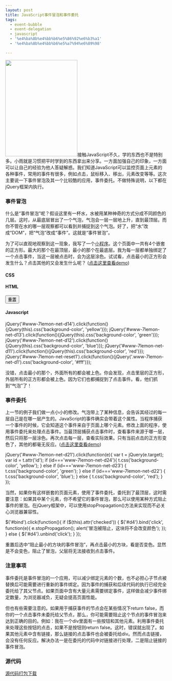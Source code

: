 ```yaml
---
layout: post
title: JavaScript事件冒泡和事件委托
tags:
  - event-bubble
  - event-delegation
  - javascript
  - '%e4%ba%8b%e4%bb%b6%e5%86%92%e6%b3%a1'
  - '%e4%ba%8b%e4%bb%b6%e5%a7%94%e6%89%98'

---
```


<a href="http://www.pureweber.com/wp-content/uploads/2011/09/bubbles.jpg"><img src="http://www.pureweber.com/wp-content/uploads/2011/09/bubbles-225x300.jpg" alt="" title="bubbles" width="225" height="300" class="alignright size-medium wp-image-1172" /></a>接触JavaScript不久，学的东西也不是特别多。小雨就是习惯把平时学到的东西拿出来分享。一方面加强自己的印象，一方面可以让自己的经验为他人答疑解惑。我们知道JavaScript可以监控页面上元素的各种事件，常用的事件有很多，例如点击，鼠标移入、移出，元素改变等等。这次主要说一下事件冒泡及其一个比较酷的应用，事件委托。不做特殊说明，以下都在jQuery框架内执行。
<h3>事件冒泡</h3>
什么是“事件冒泡”呢？假设这里有一杯水，水被用某种神奇的方式分成不同颜色的几层。这时，从最底层冒出了一个气泡，气泡会一层一层地上升，直到最顶层。而你不管在水的哪一层观察都可以看到并捕捉到这个气泡。好了，把“水”改成“DOM”，把“气泡”改成“事件”。这就是“事件冒泡”。

为了可以直观地观察到这一现象，我写了一个<a href="http://www.pureweber.com/works/demos/js-event-delegation/event-bubble.html">小程序</a>。这个页面中一共有4个嵌套的正方形。最大的那个在最顶层，最小的那个在最底层。我为每一层都单独绑定了一个点击事件，当这一层被点击时，会为这层涂色。试试看，点击最小的正方形会发生什么？点击其他的又会发生什么呢？ (<a href="http://www.pureweber.com/works/demos/js-event-delegation/event-bubble.html">点击这里查看demo</a>)

<h4>CSS</h4>
<coolcode lang="css">
<style>
		div{background-color:#fff;}
		#d1{width:400px;height:400px;border:1px solid #000;margin:50px 50px;}
		#d2{width:300px;height:300px;border:1px solid #000;margin:50px 50px;}
		#d3{width:200px;height:200px;border:1px solid #000;margin:50px 50px;}
		#d4{width:100px;height:100px;border:1px solid #000;margin:50px 50px;}
</style>
</coolcode>

<h4>HTML</h4>
<coolcode lang="html">
<div class="www-7lemon-net-d1">
	<div class="www-7lemon-net-d1">
		<div class="www-7lemon-net-d1">
			<div class="www-7lemon-net-d1"></div>
		</div>
	</div>
</div>
<button>重置</button>
</coolcode>

<h4>Javascript</h4>
<coolcode lang="javascript">
	jQuery('#www-7lemon-net-d14').click(function(){jQuery(this).css('background-color', 'yellow')});
	jQuery('#www-7lemon-net-d13').click(function(){jQuery(this).css('background-color', 'green')});
	jQuery('#www-7lemon-net-d12').click(function(){jQuery(this).css('background-color', 'blue')});
	jQuery('#www-7lemon-net-d11').click(function(){jQuery(this).css('background-color', 'red')});
	jQuery('#www-7lemon-net-reset1').click(function(){jQuery('.www-7lemon-net-d1').css('background-color', '#fff')});
</coolcode>

没错，点击最小的那个，外面所有的都会被上色。你会发现，点击里层的正方形，外层所有的正方形都会被上色。因为它们也都捕捉到了点击事件。看，他们抓到“气泡”了！

<h3>事件委托</h3>

上一节的例子我们做一点小小的修改。气泡带上了某种信息，会告诉其经过的每一层自己是在哪一层产生的。JavaScript的事件确实会带着这个属性。当程序捕获一个事件的时候，它会知道这个事件来自于页面上哪个元素。修改上面的程序，使用事件委托来处理点击事件。当最顶层捕获点击事件时，查看事件来源于哪一层，然后只将那一层涂色。再次点击每一层，查看实际效果。只有当前点击的正方形变色了，其他的都毫无反应。(<a href="http://www.pureweber.com/works/demos/js-event-delegation/event-delegate.html">点击这里查看demo</a>)

<coolcode lang="javascript">
	jQuery('#www-7lemon-net-d21').click(function(e){
		var t = jQuery(e.target);
		var id = t.attr('id');
		if (id==='www-7lemon-net-d24'){
			t.css('background-color', 'yellow');
		} else if (id==='www-7lemon-net-d23') {
			t.css('background-color', 'green');
		} else if (id==='www-7lemon-net-d22') {
			t.css('background-color', 'blue');
		} else {
			t.css('background-color', 'red');
		}
	});
</coolcode>

当然，如果你有这样嵌套的页面元素，使用了事件委托，委托到了最顶层，这时需要注意：如果其中某个元素，你不希望它的事件冒泡，那么可以使用某种方式阻止事件的冒泡。在jQuery框架中，可以使用stopPropagation()方法来实现而不必关心浏览器兼容性。

<coolcode lang="javascript">
$('#bind').click(function(){
	if ($(this).attr('checked')) {
		$('#d4').bind('click', function(e){
			e.stopPropagation();
			alert('冒泡被阻止，这块将不会改变颜色');
		});
	} else {
		$('#d4').unbind('click');
	}
});
</coolcode>

重置后选中“阻止最小的方块的事件冒泡”，再点击最小的方块，看是否变色。显然是不会变色，阻止了冒泡，父层将无法接收到点击事件。

<h3>注意事项</h3>

事件委托是事件冒泡的一个应用，可以减少绑定元素的个数，也不必担心子节点被替换后可能需要进行重新的事件绑定。因为事件的捕获和后续代码的执行已经完全委托给了其父节点。如果页面中含有大量元素需要绑定事件，这样做会减少事件绑定数量，为浏览器减负，无疑会提高页面性能。

但也有些需要注意的。如果用于捕获事件的节点会在某些情况下return false，而你的一个点击事件未委托给父节点，那么，你可能需要阻止这个节点的事件冒泡来达到正确的目的。例如：我在一个div里面有一些按钮和其他元素。利用事件委托来处理这些按钮的点击，如果不是按钮则return false。这时，错误就出现了。如果其他元素中含有链接，那么链接的点击事件也会被委托给div。然而点击链接，会没有任何反应。解决办法一是在委托的代码中对链接进行处理，二是阻止链接的事件冒泡。
<h3>源代码</h3>
<p><a href="http://www.pureweber.com/works/demos/js-event-delegation/js-event-delegation.tar.gz" target="_blank">源代码打包下载</a></p>
